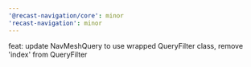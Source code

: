 ```yaml
---
'@recast-navigation/core': minor
'recast-navigation': minor
---
```


feat: update NavMeshQuery to use wrapped QueryFilter class, remove 'index' from QueryFilter
